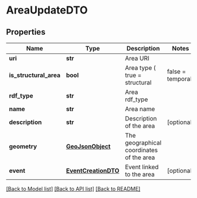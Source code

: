 # AreaUpdateDTO

## Properties
Name | Type | Description | Notes
------------ | ------------- | ------------- | -------------
**uri** | **str** | Area URI | 
**is_structural_area** | **bool** | Area type ( true &#x3D; structural | false &#x3D; temporal) | 
**rdf_type** | **str** | Area rdf_type | 
**name** | **str** | Area name | 
**description** | **str** | Description of the area | [optional] 
**geometry** | [**GeoJsonObject**](GeoJsonObject.md) | The geographical coordinates of the area | 
**event** | [**EventCreationDTO**](EventCreationDTO.md) | Event linked to the area | [optional] 

[[Back to Model list]](../README.md#documentation-for-models) [[Back to API list]](../README.md#documentation-for-api-endpoints) [[Back to README]](../README.md)


